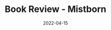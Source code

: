 ---
title: "Book Review - Mistborn"
date: "2022-04-15"
publishdate: "2022-04-09"
tags: ["book review"]
---
